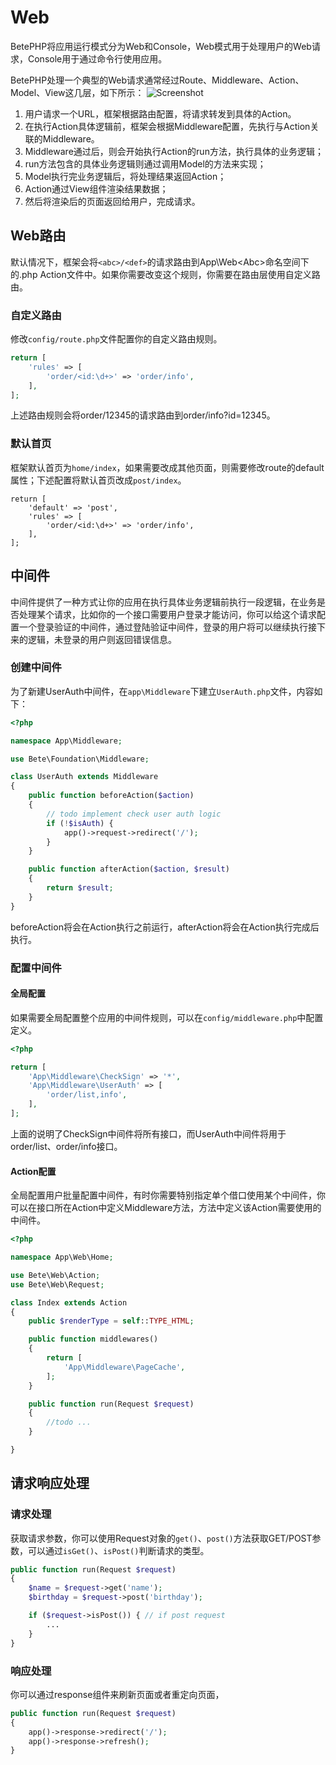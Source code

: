 # Web

BetePHP将应用运行模式分为Web和Console，Web模式用于处理用户的Web请求，Console用于通过命令行使用应用。

BetePHP处理一个典型的Web请求通常经过Route、Middleware、Action、Model、View这几层，如下所示：
![Screenshot](/img/process.png)

1. 用户请求一个URL，框架根据路由配置，将请求转发到具体的Action。
2. 在执行Action具体逻辑前，框架会根据Middleware配置，先执行与Action关联的Middleware。
3. Middleware通过后，则会开始执行Action的run方法，执行具体的业务逻辑；
4. run方法包含的具体业务逻辑则通过调用Model的方法来实现；
5. Model执行完业务逻辑后，将处理结果返回Action；
6. Action通过View组件渲染结果数据；
7. 然后将渲染后的页面返回给用户，完成请求。

## Web路由

默认情况下，框架会将`<abc>/<def>`的请求路由到App\Web\<Abc>命名空间下的<Def>.php Action文件中。如果你需要改变这个规则，你需要在路由层使用自定义路由。

### 自定义路由
修改`config/route.php`文件配置你的自定义路由规则。
```php
return [
    'rules' => [
        'order/<id:\d+>' => 'order/info',
    ],
];
```
上述路由规则会将order/12345的请求路由到order/info?id=12345。


### 默认首页
框架默认首页为`home/index`，如果需要改成其他页面，则需要修改route的default属性；下述配置将默认首页改成`post/index`。
```
return [
    'default' => 'post',
    'rules' => [
        'order/<id:\d+>' => 'order/info',
    ],
];
```

## 中间件
中间件提供了一种方式让你的应用在执行具体业务逻辑前执行一段逻辑，在业务是否处理某个请求，比如你的一个接口需要用户登录才能访问，你可以给这个请求配置一个登录验证的中间件，通过登陆验证中间件，登录的用户将可以继续执行接下来的逻辑，未登录的用户则返回错误信息。

### 创建中间件
为了新建UserAuth中间件，在```app\Middleware```下建立```UserAuth.php```文件，内容如下：
```php
<?php

namespace App\Middleware;

use Bete\Foundation\Middleware;

class UserAuth extends Middleware
{
    public function beforeAction($action)
    {
        // todo implement check user auth logic
        if (!$isAuth) {
            app()->request->redirect('/');
        }
    }

    public function afterAction($action, $result)
    {
        return $result;
    }
}
```
beforeAction将会在Action执行之前运行，afterAction将会在Action执行完成后执行。

### 配置中间件

#### 全局配置
如果需要全局配置整个应用的中间件规则，可以在```config/middleware.php```中配置定义。
```php
<?php

return [
    'App\Middleware\CheckSign' => '*',
    'App\Middleware\UserAuth' => [
        'order/list,info',
    ],
];

```
上面的说明了CheckSign中间件将所有接口，而UserAuth中间件将用于order/list、order/info接口。

#### Action配置
全局配置用户批量配置中间件，有时你需要特别指定单个借口使用某个中间件，你可以在接口所在Action中定义Middleware方法，方法中定义该Action需要使用的中间件。
```php
<?php

namespace App\Web\Home;

use Bete\Web\Action;
use Bete\Web\Request;

class Index extends Action
{
    public $renderType = self::TYPE_HTML;

    public function middlewares()
    {
        return [
            'App\Middleware\PageCache',
        ];
    }

    public function run(Request $request)
    {
        //todo ...
    }

}
```


## 请求响应处理

### 请求处理
获取请求参数，你可以使用Request对象的`get()`、`post()`方法获取GET/POST参数，可以通过`isGet()`、`isPost()`判断请求的类型。

```php
public function run(Request $request)
{
    $name = $request->get('name');
    $birthday = $request->post('birthday');

    if ($request->isPost()) { // if post request
        ...
    }
}
```

### 响应处理
你可以通过response组件来刷新页面或者重定向页面，

```php
public function run(Request $request)
{
    app()->response->redirect('/');
    app()->response->refresh();
}
```
